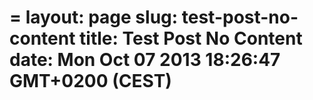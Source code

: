=
layout: page
slug: test-post-no-content
title: Test Post No Content
date: Mon Oct 07 2013 18:26:47 GMT+0200 (CEST)
=